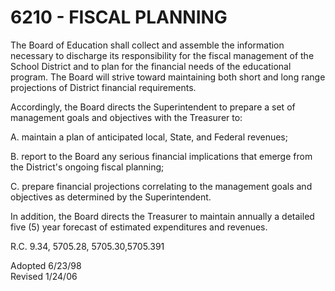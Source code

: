 6210 - FISCAL PLANNING
======================

The Board of Education shall collect and assemble the information
necessary to discharge its responsibility for the fiscal management of
the School District and to plan for the financial needs of the
educational program. The Board will strive toward maintaining both short
and long range projections of District financial requirements.

Accordingly, the Board directs the Superintendent to prepare a set of
management goals and objectives with the Treasurer to:

A. maintain a plan of anticipated local, State, and Federal revenues;

B. report to the Board any serious financial implications that emerge
from the District's ongoing fiscal planning;

C. prepare financial projections correlating to the management goals and
objectives as determined by the Superintendent.

In addition, the Board directs the Treasurer to maintain annually a
detailed five (5) year forecast of estimated expenditures and revenues.

R.C. 9.34, 5705.28, 5705.30,5705.391

Adopted 6/23/98\
 Revised 1/24/06
